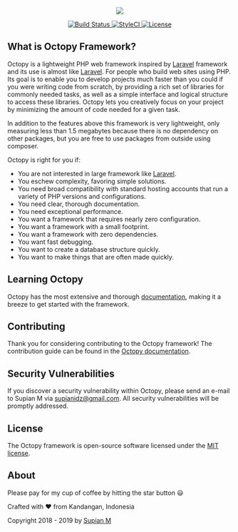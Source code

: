 <p align="center">
	<img src="https://cdn.octopy.id/img/octopy-logo.png">
</p>

<p align="center">
	<a href="https://travis-ci.org/SupianIDz/OctopyFramework">
		<img src="https://travis-ci.org/SupianIDz/OctopyFramework.svg?branch=master" alt="Build Status">
	</a>
	<a href="https://github.styleci.io/repos/179120121">
		<img src="https://github.styleci.io/repos/179120121/shield?branch=master&style=flat" alt="StyleCI">
	</a>
	<a href="https://packagist.org/packages/supianidz/octopyframework">
		<img src="https://poser.pugx.org/supianidz/octopyframework/license.svg" alt="License">
	</a>
</p>

## What is Octopy Framework?

Octopy is a lightweight PHP web framework inspired by [Laravel](https://laravel.com/) framework and its use is almost like [Laravel](https://laravel.com/). For people who build web sites using PHP. Its goal is to enable you to develop projects much faster than you could if you were writing code from scratch, by providing a rich set of libraries for commonly needed tasks, as well as a simple interface and logical structure to access these libraries. Octopy lets you creatively focus on your project by minimizing the amount of code needed for a given task.

In addition to the features above this framework is very lightweight, only measuring less than 1.5 megabytes because there is no dependency on other packages, but you are free to use packages from outside using composer.

Octopy is right for you if:

* You are not interested in large framework like [Laravel](https://laravel.com/).
* You eschew complexity, favoring simple solutions.
* You need broad compatibility with standard hosting accounts that run a variety of PHP versions and configurations.
* You need clear, thorough documentation.
* You need exceptional performance.
* You want a framework that requires nearly zero configuration.
* You want a framework with a small footprint.
* You want a framework with zero dependencies.
* You want fast debugging.
* You want to create a database structure quickly.
* You want to make things that are often made quickly.


## Learning Octopy

Octopy has the most extensive and thorough [documentation](https://framework.octopy.id/docs/welcome/), making it a breeze to get started with the framework.

## Contributing

Thank you for considering contributing to the Octopy framework! The contribution guide can be found in the [Octopy documentation](https://framework.octopy.id/docs/contribution/).

## Security Vulnerabilities

If you discover a security vulnerability within Octopy, please send an e-mail to Supian M via [supianidz@gmail.com](mailto:supianidz@gmail.com). All security vulnerabilities will be promptly addressed.

## License

The Octopy framework is open-source software licensed under the [MIT license](https://opensource.org/licenses/MIT).

## About

Please pay for my cup of coffee by hitting the star button :smiley:

Crafted with :heart: from Kandangan, Indonesia

Copyright 2018 - 2019 by [Supian M](mailto:supianidz@gmail.com)